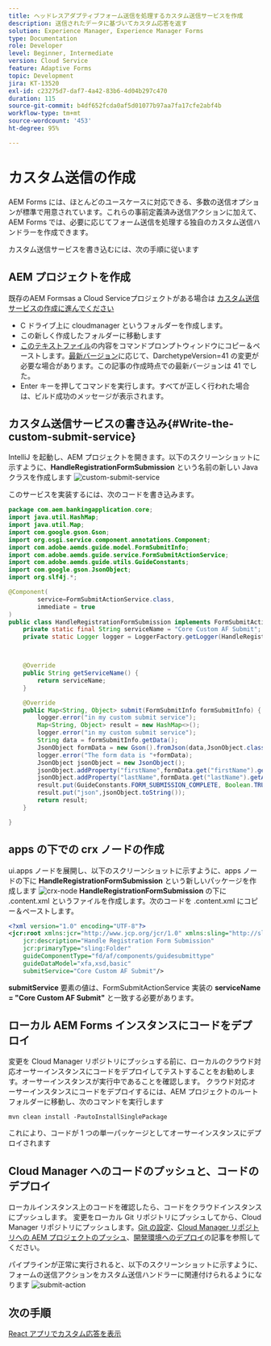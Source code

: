 ```yaml
---
title: ヘッドレスアダプティブフォーム送信を処理するカスタム送信サービスを作成
description: 送信されたデータに基づいてカスタム応答を返す
solution: Experience Manager, Experience Manager Forms
type: Documentation
role: Developer
level: Beginner, Intermediate
version: Cloud Service
feature: Adaptive Forms
topic: Development
jira: KT-13520
exl-id: c23275d7-daf7-4a42-83b6-4d04b297c470
duration: 115
source-git-commit: b4df652fcda0af5d01077b97aa7fa17cfe2abf4b
workflow-type: tm+mt
source-wordcount: '453'
ht-degree: 95%

---
```


# カスタム送信の作成

AEM Forms には、ほとんどのユースケースに対応できる、多数の送信オプションが標準で用意されています。これらの事前定義済み送信アクションに加えて、AEM Forms では、必要に応じてフォーム送信を処理する独自のカスタム送信ハンドラーを作成できます。

カスタム送信サービスを書き込むには、次の手順に従います

## AEM プロジェクトを作成

既存のAEM Formsas a Cloud Serviceプロジェクトがある場合は [ カスタム送信サービスの作成に進んでください ](#Write-the-custom-submit-service)

* C ドライブ上に cloudmanager というフォルダーを作成します。
* この新しく作成したフォルダーに移動します
* [このテキストファイル](./assets/creating-maven-project.txt)の内容をコマンドプロンプトウィンドウにコピー＆ペーストします。[最新バージョン](https://github.com/adobe/aem-project-archetype/releases)に応じて、DarchetypeVersion=41 の変更が必要な場合があります。この記事の作成時点での最新バージョンは 41 でした。
* Enter キーを押してコマンドを実行します。すべてが正しく行われた場合は、ビルド成功のメッセージが表示されます。

## カスタム送信サービスの書き込み{#Write-the-custom-submit-service}

IntelliJ を起動し、AEM プロジェクトを開きます。以下のスクリーンショットに示すように、**HandleRegistrationFormSubmission** という名前の新しい Java クラスを作成します
![custom-submit-service](./assets/custom-submit-service.png)

このサービスを実装するには、次のコードを書き込みます。

```java
package com.aem.bankingapplication.core;
import java.util.HashMap;
import java.util.Map;
import com.google.gson.Gson;
import org.osgi.service.component.annotations.Component;
import com.adobe.aemds.guide.model.FormSubmitInfo;
import com.adobe.aemds.guide.service.FormSubmitActionService;
import com.adobe.aemds.guide.utils.GuideConstants;
import com.google.gson.JsonObject;
import org.slf4j.*;

@Component(
        service=FormSubmitActionService.class,
        immediate = true
)
public class HandleRegistrationFormSubmission implements FormSubmitActionService {
    private static final String serviceName = "Core Custom AF Submit";
    private static Logger logger = LoggerFactory.getLogger(HandleRegistrationFormSubmission.class);



    @Override
    public String getServiceName() {
        return serviceName;
    }

    @Override
    public Map<String, Object> submit(FormSubmitInfo formSubmitInfo) {
        logger.error("in my custom submit service");
        Map<String, Object> result = new HashMap<>();
        logger.error("in my custom submit service");
        String data = formSubmitInfo.getData();
        JsonObject formData = new Gson().fromJson(data,JsonObject.class);
        logger.error("The form data is "+formData);
        JsonObject jsonObject = new JsonObject();
        jsonObject.addProperty("firstName",formData.get("firstName").getAsString());
        jsonObject.addProperty("lastName",formData.get("lastName").getAsString());
        result.put(GuideConstants.FORM_SUBMISSION_COMPLETE, Boolean.TRUE);
        result.put("json",jsonObject.toString());
        return result;
    }

}
```

## apps の下での crx ノードの作成

ui.apps ノードを展開し、以下のスクリーンショットに示すように、apps ノードの下に **HandleRegistrationFormSubmission** という新しいパッケージを作成します
![crx-node](./assets/crx-node.png)
**HandleRegistrationFormSubmission** の下に .content.xml というファイルを作成します。次のコードを .content.xml にコピー＆ペーストします。

```xml
<?xml version="1.0" encoding="UTF-8"?>
<jcr:root xmlns:jcr="http://www.jcp.org/jcr/1.0" xmlns:sling="http://sling.apache.org/jcr/sling/1.0"
    jcr:description="Handle Registration Form Submission"
    jcr:primaryType="sling:Folder"
    guideComponentType="fd/af/components/guidesubmittype"
    guideDataModel="xfa,xsd,basic"
    submitService="Core Custom AF Submit"/>
```

**submitService** 要素の値は、FormSubmitActionService 実装の **serviceName = &quot;Core Custom AF Submit&quot;** と一致する必要があります。

## ローカル AEM Forms インスタンスにコードをデプロイ

変更を Cloud Manager リポジトリにプッシュする前に、ローカルのクラウド対応オーサーインスタンスにコードをデプロイしてテストすることをお勧めします。オーサーインスタンスが実行中であることを確認します。
クラウド対応オーサーインスタンスにコードをデプロイするには、AEM プロジェクトのルートフォルダーに移動し、次のコマンドを実行します

```
mvn clean install -PautoInstallSinglePackage
```

これにより、コードが 1 つの単一パッケージとしてオーサーインスタンスにデプロイされます

## Cloud Manager へのコードのプッシュと、コードのデプロイ

ローカルインスタンス上のコードを確認したら、コードをクラウドインスタンスにプッシュします。
変更をローカル Git リポジトリにプッシュしてから、Cloud Manager リポジトリにプッシュします。[Git の設定](https://experienceleague.adobe.com/docs/experience-manager-learn/cloud-service/forms/developing-for-cloud-service/setup-git.html?lang=ja)、[Cloud Manager リポジトリへの AEM プロジェクトのプッシュ](https://experienceleague.adobe.com/docs/experience-manager-learn/cloud-service/forms/developing-for-cloud-service/push-project-to-cloud-manager-git.html?lang=ja)、[開発環境へのデプロイ](https://experienceleague.adobe.com/docs/experience-manager-learn/cloud-service/forms/developing-for-cloud-service/deploy-to-dev-environment.html?lang=ja)の記事を参照してください。

パイプラインが正常に実行されると、以下のスクリーンショットに示すように、フォームの送信アクションをカスタム送信ハンドラーに関連付けられるようになります
![submit-action](./assets/configure-submit-action.png)

## 次の手順

[React アプリでカスタム応答を表示](./handle-response-react-app.md)
